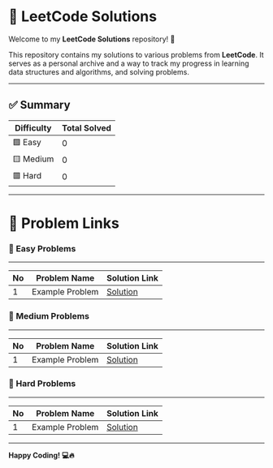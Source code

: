 # 📌 LeetCode Solutions

Welcome to my **LeetCode Solutions** repository! 🚀 

This repository contains my solutions to various problems from __LeetCode__. It serves as a personal archive and a way to track my progress in learning data structures and algorithms, and solving problems.

---

## ✅ Summary

| Difficulty | Total Solved |
|------------|-------------|
| 🟩 Easy    | 0           |
| 🟨 Medium  | 0           |
| 🟥 Hard    | 0           |
---

 
# 📝 Problem Links

### 🔹 Easy Problems
--- 
| No | Problem Name | Solution Link |
|---|-------------|---------------|
| 1 | Example Problem | [Solution](../Easy/ExampleProblem.java) |

### 🔹 Medium Problems
---
| No | Problem Name | Solution Link |
|---|-------------|---------------|
| 1 | Example Problem | [Solution](../Medium/ExampleProblem.java) |

### 🔹 Hard Problems
---
| No | Problem Name | Solution Link |
|---|-------------|---------------|
| 1 | Example Problem | [Solution](../Hard/ExampleProblem.java) |

---

**Happy Coding! 💻🔥**
